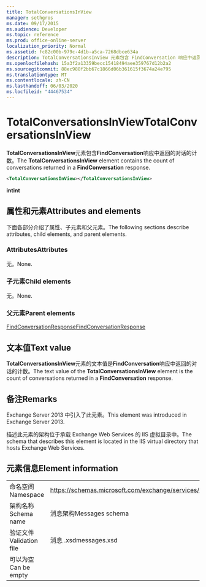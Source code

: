 ```yaml
---
title: TotalConversationsInView
manager: sethgros
ms.date: 09/17/2015
ms.audience: Developer
ms.topic: reference
ms.prod: office-online-server
localization_priority: Normal
ms.assetid: fc82c00b-979c-4d1b-a5ca-7268dbce634a
description: TotalConversationsInView 元素包含 FindConversation 响应中返回的对话的计数。
ms.openlocfilehash: 15a3f2a13359becc15418494aee359767d12b2a2
ms.sourcegitcommit: 88ec988f2bb67c1866d06b361615f3674a24e795
ms.translationtype: MT
ms.contentlocale: zh-CN
ms.lasthandoff: 06/03/2020
ms.locfileid: "44467534"
---
```

# <a name="totalconversationsinview"></a><span data-ttu-id="182ae-103">TotalConversationsInView</span><span class="sxs-lookup"><span data-stu-id="182ae-103">TotalConversationsInView</span></span>

<span data-ttu-id="182ae-104">**TotalConversationsInView**元素包含**FindConversation**响应中返回的对话的计数。</span><span class="sxs-lookup"><span data-stu-id="182ae-104">The **TotalConversationsInView** element contains the count of conversations returned in a **FindConversation** response.</span></span> 
  
```XML
<TotalConversationsInView></TotalConversationsInView>
```

 <span data-ttu-id="182ae-105">**int**</span><span class="sxs-lookup"><span data-stu-id="182ae-105">**int**</span></span>
## <a name="attributes-and-elements"></a><span data-ttu-id="182ae-106">属性和元素</span><span class="sxs-lookup"><span data-stu-id="182ae-106">Attributes and elements</span></span>

<span data-ttu-id="182ae-107">下面各部分介绍了属性、子元素和父元素。</span><span class="sxs-lookup"><span data-stu-id="182ae-107">The following sections describe attributes, child elements, and parent elements.</span></span>
  
### <a name="attributes"></a><span data-ttu-id="182ae-108">Attributes</span><span class="sxs-lookup"><span data-stu-id="182ae-108">Attributes</span></span>

<span data-ttu-id="182ae-109">无。</span><span class="sxs-lookup"><span data-stu-id="182ae-109">None.</span></span>
  
### <a name="child-elements"></a><span data-ttu-id="182ae-110">子元素</span><span class="sxs-lookup"><span data-stu-id="182ae-110">Child elements</span></span>

<span data-ttu-id="182ae-111">无。</span><span class="sxs-lookup"><span data-stu-id="182ae-111">None.</span></span>
  
### <a name="parent-elements"></a><span data-ttu-id="182ae-112">父元素</span><span class="sxs-lookup"><span data-stu-id="182ae-112">Parent elements</span></span>

[<span data-ttu-id="182ae-113">FindConversationResponse</span><span class="sxs-lookup"><span data-stu-id="182ae-113">FindConversationResponse</span></span>](findconversationresponse.md)
  
## <a name="text-value"></a><span data-ttu-id="182ae-114">文本值</span><span class="sxs-lookup"><span data-stu-id="182ae-114">Text value</span></span>

<span data-ttu-id="182ae-115">**TotalConversationsInView**元素的文本值是**FindConversation**响应中返回的对话的计数。</span><span class="sxs-lookup"><span data-stu-id="182ae-115">The text value of the **TotalConversationsInView** element is the count of conversations returned in a **FindConversation** response.</span></span> 
  
## <a name="remarks"></a><span data-ttu-id="182ae-116">备注</span><span class="sxs-lookup"><span data-stu-id="182ae-116">Remarks</span></span>

<span data-ttu-id="182ae-117">Exchange Server 2013 中引入了此元素。</span><span class="sxs-lookup"><span data-stu-id="182ae-117">This element was introduced in Exchange Server 2013.</span></span>
  
<span data-ttu-id="182ae-118">描述此元素的架构位于承载 Exchange Web Services 的 IIS 虚拟目录中。</span><span class="sxs-lookup"><span data-stu-id="182ae-118">The schema that describes this element is located in the IIS virtual directory that hosts Exchange Web Services.</span></span>
  
## <a name="element-information"></a><span data-ttu-id="182ae-119">元素信息</span><span class="sxs-lookup"><span data-stu-id="182ae-119">Element information</span></span>

|||
|:-----|:-----|
|<span data-ttu-id="182ae-120">命名空间</span><span class="sxs-lookup"><span data-stu-id="182ae-120">Namespace</span></span>  <br/> |https://schemas.microsoft.com/exchange/services/2006/messages  <br/> |
|<span data-ttu-id="182ae-121">架构名称</span><span class="sxs-lookup"><span data-stu-id="182ae-121">Schema name</span></span>  <br/> |<span data-ttu-id="182ae-122">消息架构</span><span class="sxs-lookup"><span data-stu-id="182ae-122">Messages schema</span></span>  <br/> |
|<span data-ttu-id="182ae-123">验证文件</span><span class="sxs-lookup"><span data-stu-id="182ae-123">Validation file</span></span>  <br/> |<span data-ttu-id="182ae-124">消息 .xsd</span><span class="sxs-lookup"><span data-stu-id="182ae-124">messages.xsd</span></span>  <br/> |
|<span data-ttu-id="182ae-125">可以为空</span><span class="sxs-lookup"><span data-stu-id="182ae-125">Can be empty</span></span>  <br/> ||
   

